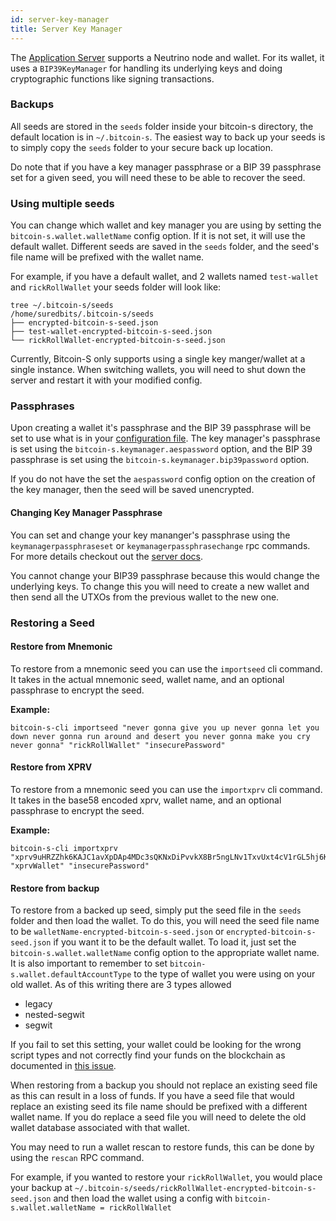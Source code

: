 ```yaml
---
id: server-key-manager
title: Server Key Manager
---
```


The [Application Server](../applications/server.md) supports a Neutrino node and wallet. For its wallet, it uses
a `BIP39KeyManager` for handling its underlying keys and doing cryptographic functions like signing transactions.

### Backups

All seeds are stored in the `seeds` folder inside your bitcoin-s directory, the default location is in `~/.bitcoin-s`.
The easiest way to back up your seeds is to simply copy the `seeds` folder to your secure back up location.

Do note that if you have a key manager passphrase or a BIP 39 passphrase set for a given seed, you will need these to be
able to recover the seed.

### Using multiple seeds

You can change which wallet and key manager you are using by setting the `bitcoin-s.wallet.walletName` config
option. If it is not set, it will use the default wallet. Different seeds are saved in the `seeds` folder, and the
seed's file name will be prefixed with the wallet name.

For example, if you have a default wallet, and 2 wallets named `test-wallet` and `rickRollWallet` your seeds folder will look like:

```
tree ~/.bitcoin-s/seeds
/home/suredbits/.bitcoin-s/seeds
├── encrypted-bitcoin-s-seed.json
├── test-wallet-encrypted-bitcoin-s-seed.json
└── rickRollWallet-encrypted-bitcoin-s-seed.json
```

Currently, Bitcoin-S only supports using a single key manger/wallet at a single instance. When switching wallets, you
will need to shut down the server and restart it with your modified config.

### Passphrases

Upon creating a wallet it's passphrase and the BIP 39 passphrase will be set to use what is in
your [configuration file](../config/configuration.md). The key manager's passphrase is set using
the `bitcoin-s.keymanager.aespassword` option, and the BIP 39 passphrase is set using
the `bitcoin-s.keymanager.bip39password` option.

If you do not have the set the `aespassword` config option on the creation of the key manager, then the seed will be
saved unencrypted.

#### Changing Key Manager Passphrase

You can set and change your key mananger's passphrase using the `keymanagerpassphraseset`
or `keymanagerpassphrasechange` rpc commands. For more details checkout out
the [server docs](../applications/server.md#wallet).

You cannot change your BIP39 passphrase because this would change the underlying keys. To change this you will need to
create a new wallet and then send all the UTXOs from the previous wallet to the new one.

### Restoring a Seed

#### Restore from Mnemonic

To restore from a mnemonic seed you can use the `importseed` cli command.
It takes in the actual mnemonic seed, wallet name, and an optional passphrase to encrypt the seed.

**Example:**

```
bitcoin-s-cli importseed "never gonna give you up never gonna let you down never gonna run around and desert you never gonna make you cry never gonna" "rickRollWallet" "insecurePassword"
```

#### Restore from XPRV

To restore from a mnemonic seed you can use the `importxprv` cli command.
It takes in the base58 encoded xprv, wallet name, and an optional passphrase to encrypt the seed.

**Example:**

```
bitcoin-s-cli importxprv "xprv9uHRZZhk6KAJC1avXpDAp4MDc3sQKNxDiPvvkX8Br5ngLNv1TxvUxt4cV1rGL5hj6KCesnDYUhd7oWgT11eZG7XnxHrnYeSvkzY7d2bhkJ7" "xprvWallet" "insecurePassword"
```

#### Restore from backup

To restore from a backed up seed, simply put the seed file in the `seeds` folder and then load the wallet.
To do this, you will need the seed file name to be `walletName-encrypted-bitcoin-s-seed.json` or `encrypted-bitcoin-s-seed.json`
if you want it to be the default wallet.
To load it, just set the `bitcoin-s.wallet.walletName` config option to the appropriate wallet name.
It is also important to remember to set `bitcoin-s.wallet.defaultAccountType` to the type of wallet you were using on your old wallet.
As of this writing there are 3 types allowed
- legacy
- nested-segwit
- segwit

If you fail to set this setting, your wallet could be looking for the wrong script types and not correctly find your funds
on the blockchain as documented in [this issue](https://github.com/bitcoin-s/bitcoin-s/issues/2527).

When restoring from a backup you should not replace an existing seed file as this can result in a loss of funds.
If you have a seed file that would replace an existing seed its file name should be prefixed with a different wallet name.
If you do replace a seed file you will need to delete the old wallet database associated with that wallet.

You may need to run a wallet rescan to restore funds, this can be done by using the `rescan` RPC command.

For example, if you wanted to restore your `rickRollWallet`, you would place your backup at `~/.bitcoin-s/seeds/rickRollWallet-encrypted-bitcoin-s-seed.json`
and then load the wallet using a config with `bitcoin-s.wallet.walletName = rickRollWallet`
